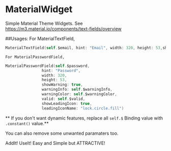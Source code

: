 # MaterialWidget

Simple Material Theme Widgets.
See <https://m3.material.io/components/text-fields/overview>

##Usages:
    For MaterialTextField,

```swift
MaterialTextField(self.$email, hint: "Email", width: 320, height: 53,showWarning: true,warningInfo: self.$info,valid: self.$valid, showLeadingIcon: true,leadingIconName: "account.circle.fill",showTailingIcon: true,tailingIconName: "account.circle.fill")
```


    For MaterialPasswordField,

```swift
MaterialPasswordField(self.$password,
                hint: "Password",
                width: 320,
                height: 53,
                showWarning: true,
                warningInfo: self.$warningInfo,
                warningColor: self.$warningColor, 
                valid: self.$valid,
                showLeadingIcon: true,
                leadingIconName: "lock.circle.fill")
```

** If you don't want dynamic features, replace all ```self.$``` Binding value with ```.constant()``` value.**

You can also remove some unwanted paramaters too.

AddIt! UseIt! Easy and Simple but ATTRACTIVE!




 


